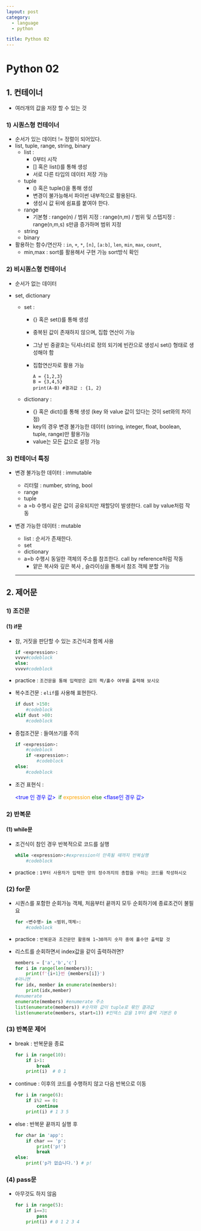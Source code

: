 ```yaml
---
layout: post
category: 
  - language
  - python

title: Python 02
---
```


# Python 02



## 1. 컨테이너

- 여러개의 값을 저장 할 수 있는 것

### 1) 시퀀스형 컨테이너

- 순서가 있는 데이터 != 정렬이 되어있다.
- list, tuple, range, string, binary
  - list :
    - 0부터 시작
    - [] 혹은 list()를 통해 생성
    - 서로 다른 타입의 데이터 저장 가능
  - tuple
    - () 혹은 tuple()을 통해 생성
    - 변경이 불가능해서 파이썬 내부적으로 활용된다.
    - 생성시 값 뒤에 쉼표를 붙여야 한다.
  - range
    - 기본형 : range(n) / 범위 지정 : range(n,m) / 범위 및 스텝지정 : range(n,m,s) s만큼 증가하며 범위 지정
  - string
  - binary
- 활용하는 함수/연산자 : `in`, `+`, `*`, `[n]`, `[a:b]`, `len`, `min`, `max`, `count`, 
  - min,max : sort를 활용해서 구현 가능 sort방식 확인

### 2) 비시퀀스형 컨테이너

- 순서가 없는 데이터

- set, dictionary

  - set :

    - {} 혹은 set()를 통해 생성

    - 중복된 값이 존재하지 않으며, 집합 연산이 가능

    - 그냥 빈 중괄호는 딕셔너리로 정의 되기에 빈칸으로 생성시 set() 형태로 생성해야 함

    - 집합연산자로 활용 가능

      ```
      A = {1,2,3}
      B = {3,4,5}
      print(A-B) #결과값 : {1, 2}
      ```

      

  - dictionary : 
    - {} 혹은 dict()를 통해 생성 (key 와 value 값이 있다는 것이 set와의 차이점)
    - key의 경우 변경 불가능한 데이터 (string, integer, float, boolean, tuple, range)만 활용가능
    - value는 모든 값으로 설정 가능

### 3) 컨테이너 특징

- 변경 불가능한 데이터 : immutable
  - 리터럴 : number, string, bool
  - range
  - tuple
  - a =b 수행시 같은 값이 공유되지만 재할당이 발생한다. call by value처럼 작동

- 변경 가능한 데이터 : mutable

  - list : 순서가 존재한다.
  - set
  - dictionary
  - a=b 수행시 동일한 객체의 주소를 참조한다. call by reference처럼 작동
    - 얕은 복사와 깊은 복사 , 슬라이싱을 통해서 참조 객체 분할 가능
  
  ---
  
  

## 2. 제어문

### 1) 조건문

#### (1) if문

- 참, 거짓을 판단할 수 있는 조건식과 함께 사용

  ```python
  if <expression>:
  vvvv#codeblock
  else:
  vvvv#codeblock
  ```

- practice : `조건문을 통해 입력받은 값의 짝/홀수 여부를 출력해 보시오`

- 복수조건문 : `elif`를 사용해 표현한다.

  ```python
  if dust >150:
      #codeblock
  elif dust >80:
      #codeblock
  ```

- 중첩조건문 : 들여쓰기를 주의

  ```python
  if <expression>:
      #codeblock
      if <expression>:
          #codeblock
  else:
      #codeblock
  ```

- 조건 표현식 :

  <span style = "color: blue"><true 인 경우 값> </span> <span style = "color:green">if</span> <span style="color:orange">expression</span> <span style="color:green">else</span> <span style="color:blue"><flase인 경우 값></span>

### 2) 반복문

#### (1) while문

- 조건식이 참인 경우 반복적으로 코드를 실행

  ```python
  while <expression>:#expression이 만족될 때까지 반복실행
      #codeblock
  ```

- practice : `1부터 사용자가 입력한 양의 정수까지의 총합을 구하는 코드를 작성하시오`

### (2) for문

- 시퀀스를 포함한 순회가능 객체, 처음부터 끝까지 모두 순회하기에 종료조건이 불필요

  ```python
  for <변수명> in <범위,객체>:
      #codeblock
  ```

- practice : `반복문과 조건문만 활용해 1~30까지 숫자 중에 홀수만 출력할 것`

- 리스트를 순회하면서 index값을 같이 출력하려면?

  ```python
  members = ['a','b','c']
  for i in range(len(members)):
      print(f'{i+1}번 {members[i]}')
  #아니면
  for idx, member in enumerate(members):
      print(idx,member)
  #enumerate
  enumerate(members) #enumerate 주소
  list(enumerate(members)) #숫자와 값이 tuple로 묶인 결과값
  list(enumerate(members, start=1)) #인덱스 값을 1부터 출력 기본은 0
  ```

### (3) 반복문 제어

- break : 반복문을 종료

  ```python
  for i in range(10):
      if i>1:
          break
      print(i)  # 0 1
  ```

- continue : 이후의 코드를 수행하지 않고 다음 반복으로 이동

  ```python
  for i in range(6):
      if i%2 == 0:
          continue
      print(i) # 1 3 5 
  ```

- else : 반복문 끝까지 실행 후

  ```python
  for char in 'app':
      if char == 'p':
          print('p!')
          break
  else:
      print('p가 없습니다.') # p!
  ```

### (4) pass문

- 아무것도 하지 않음

  ```python
  for i in range(5):
      if i==3:
          pass
      print(i) # 0 1 2 3 4 
  ```

   
